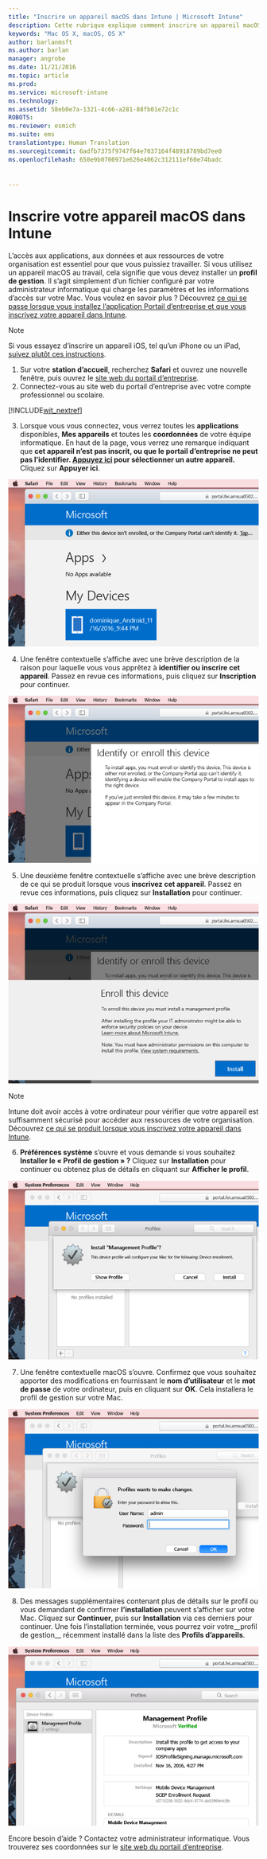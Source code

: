```yaml
---
title: "Inscrire un appareil macOS dans Intune | Microsoft Intune"
description: Cette rubrique explique comment inscrire un appareil macOS dans Intune
keywords: "Mac OS X, macOS, OS X"
author: barlanmsft
ms.author: barlan
manager: angrobe
ms.date: 11/21/2016
ms.topic: article
ms.prod: 
ms.service: microsoft-intune
ms.technology: 
ms.assetid: 58eb0e7a-1321-4c66-a281-88fb01e72c1c
ROBOTS: 
ms.reviewer: esmich
ms.suite: ems
translationtype: Human Translation
ms.sourcegitcommit: 6adfb7375f9747f64e7037164f48918789bd7ee0
ms.openlocfilehash: 650e9b0700971e626e4062c312111ef60e74badc


---
```


# <a name="enroll-your-macos-device-in-intune"></a>Inscrire votre appareil macOS dans Intune

L’accès aux applications, aux données et aux ressources de votre organisation est essentiel pour que vous puissiez travailler. Si vous utilisez un appareil macOS au travail, cela signifie que vous devez installer un __profil de gestion__. Il s’agit simplement d’un fichier configuré par votre administrateur informatique qui charge les paramètres et les informations d’accès sur votre Mac. Vous voulez en savoir plus ? Découvrez [ce qui se passe lorsque vous installez l’application Portail d’entreprise et que vous inscrivez votre appareil dans Intune](what-happens-if-you-install-the-company-portal-app-and-enroll-your-device-in-intune-ios.md).

  > [!NOTE]
  > Si vous essayez d’inscrire un appareil iOS, tel qu’un iPhone ou un iPad, [suivez plutôt ces instructions](enroll-your-device-in-intune-ios.md).

1. Sur votre __station d’accueil__, recherchez __Safari__ et ouvrez une nouvelle fenêtre, puis ouvrez le [site web du portail d’entreprise](http://portal.manage.microsoft.com).
2. Connectez-vous au site web du portail d’entreprise avec votre compte professionnel ou scolaire.

  [!INCLUDE[wit_nextref](../includes/end-user-password-guidance.md)]

3. Lorsque vous vous connectez, vous verrez toutes les __applications__ disponibles, __Mes appareils__ et toutes les __coordonnées__ de votre équipe informatique. En haut de la page, vous verrez une remarque indiquant que **cet appareil n’est pas inscrit, ou que le portail d’entreprise ne peut pas l’identifier. <u>Appuyez ici</u> pour sélectionner un autre appareil.** Cliquez sur __Appuyer ici__.

 ![Page d’accueil macOS du portail d’entreprise](./media/macOS_enroll_001_landing_page.png)

4. Une fenêtre contextuelle s’affiche avec une brève description de la raison pour laquelle vous vous apprêtez à __identifier ou inscrire cet appareil__. Passez en revue ces informations, puis cliquez sur __Inscription__ pour continuer.

 ![Identifier ou inscrire cet appareil macOS](./media/macOS_enroll_002_IDenroll_popup.png)

5. Une deuxième fenêtre contextuelle s’affiche avec une brève description de ce qui se produit lorsque vous __inscrivez cet appareil__. Passez en revue ces informations, puis cliquez sur __Installation__ pour continuer.

 ![Inscrire cet appareil macOS](./media/macOS_enroll_003_enroll_popup.png)

  > [!NOTE]
  > Intune doit avoir accès à votre ordinateur pour vérifier que votre appareil est suffisamment sécurisé pour accéder aux ressources de votre organisation. Découvrez [ce qui se produit lorsque vous inscrivez votre appareil dans Intune](what-happens-if-you-install-the-Company-Portal-app-and-enroll-your-device-in-intune-ios.md).

6. __Préférences système__ s’ouvre et vous demande si vous souhaitez __Installer le « Profil de gestion » ?__ Cliquez sur __Installation__ pour continuer ou obtenez plus de détails en cliquant sur __Afficher le profil__.

 ![Installer le profil de gestion](./media/macOS_enroll_004_sysprefs_mgmt_profile.png)

7. Une fenêtre contextuelle macOS s’ouvre. Confirmez que vous souhaitez apporter des modifications en fournissant le __nom d’utilisateur__ et le __mot de passe__ de votre ordinateur, puis en cliquant sur __OK__. Cela installera le profil de gestion sur votre Mac.

 ![Fenêtre contextuelle d’installation de profil macOS](./media/macOS_enroll_005_sysprefs_admin_login.png)

8. Des messages supplémentaires contenant plus de détails sur le profil ou vous demandant de confirmer __l’installation__ peuvent s’afficher sur votre Mac. Cliquez sur __Continuer__, puis sur __Installation__ via ces derniers pour continuer. Une fois l’installation terminée, vous pourrez voir votre__profil de gestion__ récemment installé dans la liste des __Profils d’appareils__.

 ![Profil macOS installé](./media/macOS_enroll_006_sysprefs_installed_profile.png)

Encore besoin d’aide ? Contactez votre administrateur informatique. Vous trouverez ses coordonnées sur le [site web du portail d’entreprise](http://portal.manage.microsoft.com).



<!--HONumber=Dec16_HO2-->


